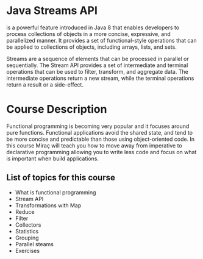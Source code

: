 # Java Streams API
is a powerful feature introduced in Java 8 that enables developers to process collections of objects in a more concise, expressive, and parallelized manner. It provides a set of functional-style operations that can be applied to collections of objects, including arrays, lists, and sets.

Streams are a sequence of elements that can be processed in parallel or sequentially. The Stream API provides a set of intermediate and terminal operations that can be used to filter, transform, and aggregate data. The intermediate operations return a new stream, while the terminal operations return a result or a side-effect.

# Course Description
Functional programming is becoming very popular and it focuses around pure functions. Functional applications avoid the shared state, and tend to be more concise and predictable than those using object-oriented code. In this course Miraç will teach you how to move away from imperative to declarative programming allowing you to write less code and focus on what is important when build applications.

## List of topics for this course
- What is functional programming
- Stream API
- Transformations with Map
- Reduce
- Filter
- Collectors
- Statistics
- Grouping
- Parallel steams
- Exercises
